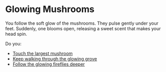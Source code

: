 # Glowing Mushrooms

You follow the soft glow of the mushrooms. They pulse gently under your feet. Suddenly, one blooms open, releasing a sweet scent that makes your head spin.

Do you:
- [Touch the largest mushroom](touch_mushroom.md)
- [Keep walking through the glowing grove](keep_walking.md)
- [Follow the glowing fireflies deeper](fireflies_path.md)